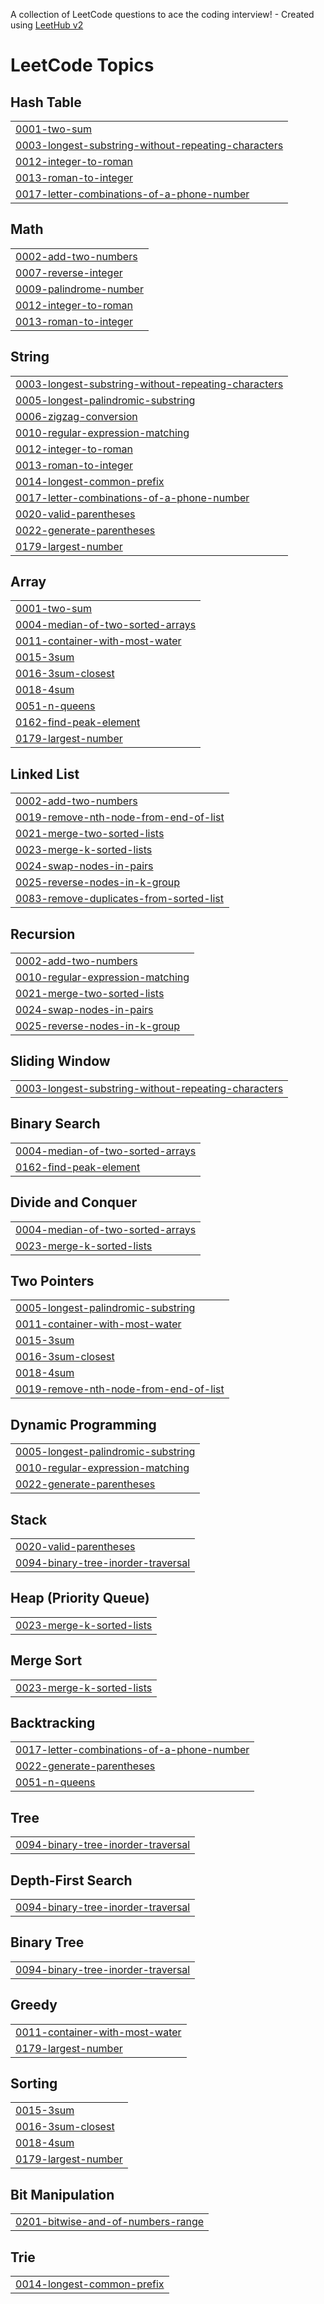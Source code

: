 A collection of LeetCode questions to ace the coding interview! - Created using [LeetHub v2](https://github.com/arunbhardwaj/LeetHub-2.0)
<!---LeetCode Topics Start-->
# LeetCode Topics
## Hash Table
|  |
| ------- |
| [0001-two-sum](https://github.com/raghaveni864/leetCode/tree/master/0001-two-sum) |
| [0003-longest-substring-without-repeating-characters](https://github.com/raghaveni864/leetCode/tree/master/0003-longest-substring-without-repeating-characters) |
| [0012-integer-to-roman](https://github.com/raghaveni864/leetCode/tree/master/0012-integer-to-roman) |
| [0013-roman-to-integer](https://github.com/raghaveni864/leetCode/tree/master/0013-roman-to-integer) |
| [0017-letter-combinations-of-a-phone-number](https://github.com/raghaveni864/leetCode/tree/master/0017-letter-combinations-of-a-phone-number) |
## Math
|  |
| ------- |
| [0002-add-two-numbers](https://github.com/raghaveni864/leetCode/tree/master/0002-add-two-numbers) |
| [0007-reverse-integer](https://github.com/raghaveni864/leetCode/tree/master/0007-reverse-integer) |
| [0009-palindrome-number](https://github.com/raghaveni864/leetCode/tree/master/0009-palindrome-number) |
| [0012-integer-to-roman](https://github.com/raghaveni864/leetCode/tree/master/0012-integer-to-roman) |
| [0013-roman-to-integer](https://github.com/raghaveni864/leetCode/tree/master/0013-roman-to-integer) |
## String
|  |
| ------- |
| [0003-longest-substring-without-repeating-characters](https://github.com/raghaveni864/leetCode/tree/master/0003-longest-substring-without-repeating-characters) |
| [0005-longest-palindromic-substring](https://github.com/raghaveni864/leetCode/tree/master/0005-longest-palindromic-substring) |
| [0006-zigzag-conversion](https://github.com/raghaveni864/leetCode/tree/master/0006-zigzag-conversion) |
| [0010-regular-expression-matching](https://github.com/raghaveni864/leetCode/tree/master/0010-regular-expression-matching) |
| [0012-integer-to-roman](https://github.com/raghaveni864/leetCode/tree/master/0012-integer-to-roman) |
| [0013-roman-to-integer](https://github.com/raghaveni864/leetCode/tree/master/0013-roman-to-integer) |
| [0014-longest-common-prefix](https://github.com/raghaveni864/leetCode/tree/master/0014-longest-common-prefix) |
| [0017-letter-combinations-of-a-phone-number](https://github.com/raghaveni864/leetCode/tree/master/0017-letter-combinations-of-a-phone-number) |
| [0020-valid-parentheses](https://github.com/raghaveni864/leetCode/tree/master/0020-valid-parentheses) |
| [0022-generate-parentheses](https://github.com/raghaveni864/leetCode/tree/master/0022-generate-parentheses) |
| [0179-largest-number](https://github.com/raghaveni864/leetCode/tree/master/0179-largest-number) |
## Array
|  |
| ------- |
| [0001-two-sum](https://github.com/raghaveni864/leetCode/tree/master/0001-two-sum) |
| [0004-median-of-two-sorted-arrays](https://github.com/raghaveni864/leetCode/tree/master/0004-median-of-two-sorted-arrays) |
| [0011-container-with-most-water](https://github.com/raghaveni864/leetCode/tree/master/0011-container-with-most-water) |
| [0015-3sum](https://github.com/raghaveni864/leetCode/tree/master/0015-3sum) |
| [0016-3sum-closest](https://github.com/raghaveni864/leetCode/tree/master/0016-3sum-closest) |
| [0018-4sum](https://github.com/raghaveni864/leetCode/tree/master/0018-4sum) |
| [0051-n-queens](https://github.com/raghaveni864/leetCode/tree/master/0051-n-queens) |
| [0162-find-peak-element](https://github.com/raghaveni864/leetCode/tree/master/0162-find-peak-element) |
| [0179-largest-number](https://github.com/raghaveni864/leetCode/tree/master/0179-largest-number) |
## Linked List
|  |
| ------- |
| [0002-add-two-numbers](https://github.com/raghaveni864/leetCode/tree/master/0002-add-two-numbers) |
| [0019-remove-nth-node-from-end-of-list](https://github.com/raghaveni864/leetCode/tree/master/0019-remove-nth-node-from-end-of-list) |
| [0021-merge-two-sorted-lists](https://github.com/raghaveni864/leetCode/tree/master/0021-merge-two-sorted-lists) |
| [0023-merge-k-sorted-lists](https://github.com/raghaveni864/leetCode/tree/master/0023-merge-k-sorted-lists) |
| [0024-swap-nodes-in-pairs](https://github.com/raghaveni864/leetCode/tree/master/0024-swap-nodes-in-pairs) |
| [0025-reverse-nodes-in-k-group](https://github.com/raghaveni864/leetCode/tree/master/0025-reverse-nodes-in-k-group) |
| [0083-remove-duplicates-from-sorted-list](https://github.com/raghaveni864/leetCode/tree/master/0083-remove-duplicates-from-sorted-list) |
## Recursion
|  |
| ------- |
| [0002-add-two-numbers](https://github.com/raghaveni864/leetCode/tree/master/0002-add-two-numbers) |
| [0010-regular-expression-matching](https://github.com/raghaveni864/leetCode/tree/master/0010-regular-expression-matching) |
| [0021-merge-two-sorted-lists](https://github.com/raghaveni864/leetCode/tree/master/0021-merge-two-sorted-lists) |
| [0024-swap-nodes-in-pairs](https://github.com/raghaveni864/leetCode/tree/master/0024-swap-nodes-in-pairs) |
| [0025-reverse-nodes-in-k-group](https://github.com/raghaveni864/leetCode/tree/master/0025-reverse-nodes-in-k-group) |
## Sliding Window
|  |
| ------- |
| [0003-longest-substring-without-repeating-characters](https://github.com/raghaveni864/leetCode/tree/master/0003-longest-substring-without-repeating-characters) |
## Binary Search
|  |
| ------- |
| [0004-median-of-two-sorted-arrays](https://github.com/raghaveni864/leetCode/tree/master/0004-median-of-two-sorted-arrays) |
| [0162-find-peak-element](https://github.com/raghaveni864/leetCode/tree/master/0162-find-peak-element) |
## Divide and Conquer
|  |
| ------- |
| [0004-median-of-two-sorted-arrays](https://github.com/raghaveni864/leetCode/tree/master/0004-median-of-two-sorted-arrays) |
| [0023-merge-k-sorted-lists](https://github.com/raghaveni864/leetCode/tree/master/0023-merge-k-sorted-lists) |
## Two Pointers
|  |
| ------- |
| [0005-longest-palindromic-substring](https://github.com/raghaveni864/leetCode/tree/master/0005-longest-palindromic-substring) |
| [0011-container-with-most-water](https://github.com/raghaveni864/leetCode/tree/master/0011-container-with-most-water) |
| [0015-3sum](https://github.com/raghaveni864/leetCode/tree/master/0015-3sum) |
| [0016-3sum-closest](https://github.com/raghaveni864/leetCode/tree/master/0016-3sum-closest) |
| [0018-4sum](https://github.com/raghaveni864/leetCode/tree/master/0018-4sum) |
| [0019-remove-nth-node-from-end-of-list](https://github.com/raghaveni864/leetCode/tree/master/0019-remove-nth-node-from-end-of-list) |
## Dynamic Programming
|  |
| ------- |
| [0005-longest-palindromic-substring](https://github.com/raghaveni864/leetCode/tree/master/0005-longest-palindromic-substring) |
| [0010-regular-expression-matching](https://github.com/raghaveni864/leetCode/tree/master/0010-regular-expression-matching) |
| [0022-generate-parentheses](https://github.com/raghaveni864/leetCode/tree/master/0022-generate-parentheses) |
## Stack
|  |
| ------- |
| [0020-valid-parentheses](https://github.com/raghaveni864/leetCode/tree/master/0020-valid-parentheses) |
| [0094-binary-tree-inorder-traversal](https://github.com/raghaveni864/leetCode/tree/master/0094-binary-tree-inorder-traversal) |
## Heap (Priority Queue)
|  |
| ------- |
| [0023-merge-k-sorted-lists](https://github.com/raghaveni864/leetCode/tree/master/0023-merge-k-sorted-lists) |
## Merge Sort
|  |
| ------- |
| [0023-merge-k-sorted-lists](https://github.com/raghaveni864/leetCode/tree/master/0023-merge-k-sorted-lists) |
## Backtracking
|  |
| ------- |
| [0017-letter-combinations-of-a-phone-number](https://github.com/raghaveni864/leetCode/tree/master/0017-letter-combinations-of-a-phone-number) |
| [0022-generate-parentheses](https://github.com/raghaveni864/leetCode/tree/master/0022-generate-parentheses) |
| [0051-n-queens](https://github.com/raghaveni864/leetCode/tree/master/0051-n-queens) |
## Tree
|  |
| ------- |
| [0094-binary-tree-inorder-traversal](https://github.com/raghaveni864/leetCode/tree/master/0094-binary-tree-inorder-traversal) |
## Depth-First Search
|  |
| ------- |
| [0094-binary-tree-inorder-traversal](https://github.com/raghaveni864/leetCode/tree/master/0094-binary-tree-inorder-traversal) |
## Binary Tree
|  |
| ------- |
| [0094-binary-tree-inorder-traversal](https://github.com/raghaveni864/leetCode/tree/master/0094-binary-tree-inorder-traversal) |
## Greedy
|  |
| ------- |
| [0011-container-with-most-water](https://github.com/raghaveni864/leetCode/tree/master/0011-container-with-most-water) |
| [0179-largest-number](https://github.com/raghaveni864/leetCode/tree/master/0179-largest-number) |
## Sorting
|  |
| ------- |
| [0015-3sum](https://github.com/raghaveni864/leetCode/tree/master/0015-3sum) |
| [0016-3sum-closest](https://github.com/raghaveni864/leetCode/tree/master/0016-3sum-closest) |
| [0018-4sum](https://github.com/raghaveni864/leetCode/tree/master/0018-4sum) |
| [0179-largest-number](https://github.com/raghaveni864/leetCode/tree/master/0179-largest-number) |
## Bit Manipulation
|  |
| ------- |
| [0201-bitwise-and-of-numbers-range](https://github.com/raghaveni864/leetCode/tree/master/0201-bitwise-and-of-numbers-range) |
## Trie
|  |
| ------- |
| [0014-longest-common-prefix](https://github.com/raghaveni864/leetCode/tree/master/0014-longest-common-prefix) |
<!---LeetCode Topics End-->
